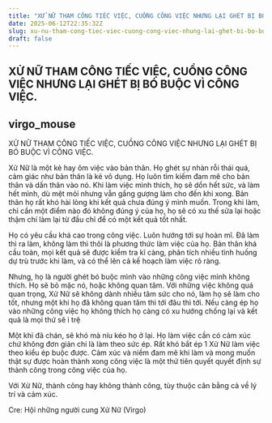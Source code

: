 ```yaml
---
title: "XỬ NỮ THAM CÔNG TIẾC VIỆC, CUỒNG CÔNG VIỆC NHƯNG LẠI GHÉT BỊ BÓ BUỘC VÌ CÔNG VIỆC."
date: 2025-06-12T22:35:32Z
slug: xu-nu-tham-cong-tiec-viec-cuong-cong-viec-nhung-lai-ghet-bi-bo-buoc-vi-cong-viec
draft: false
---
```


## XỬ NỮ THAM CÔNG TIẾC VIỆC, CUỒNG CÔNG VIỆC NHƯNG LẠI GHÉT BỊ BÓ BUỘC VÌ CÔNG VIỆC.

## virgo_mouse

XỬ NỮ THAM CÔNG TIẾC VIỆC, CUỒNG CÔNG VIỆC NHƯNG LẠI GHÉT BỊ BÓ BUỘC VÌ CÔNG VIỆC.
 
Xử Nữ là một kẻ hay ôm việc vào bản thân.
Họ ghét sự nhàn rỗi thái quá, cảm giác như bản thân là kẻ vô dụng. Họ luôn tìm kiếm đam mê cho bản thân và dấn thân vào nó. Khi làm việc mình thích, họ sẽ dồn hết sức, và làm hết mình, dù mệt mỏi nhưng vẫn gắng gượng làm cho đến khi xong.
Bản thân họ rất khó hài lòng khi kết quả chưa đúng ý mình muốn. Trong khi làm, chỉ cần một điểm nào đó không đúng ý của họ, họ sẽ có xu thế sửa lại hoặc thậm chí làm lại từ đầu chỉ để có một kết quả tốt nhất. 
 
Họ có yêu cầu khá cao trong công việc. Luôn hướng tới sự hoàn mĩ. Đã làm thì ra làm, không làm thì thôi là phương thức làm việc của họ.
Bản thân khá cầu toàn, mọi kết quả sẽ được kiểm tra kĩ càng, phân tích nhiều tình huống dự trù trước khi làm, và có thể lên cả kế hoạch làm việc rõ ràng.
 
Nhưng, họ là người ghét bó buộc mình vào những công việc mình không thích.
Họ sẽ bỏ mặc nó, hoặc không quan tâm.
Với những việc không quá quan trọng, Xử Nữ sẽ không dành nhiều tâm sức cho nó, làm họ sẽ làm cho tốt, nhưng một khi họ đã không quan tâm thì tới đâu thì tới.
Nếu càng ép họ vào những công việc họ không thích họ càng có xu hướng chống lại và kết quả là mọi thứ sẽ ì trệ
 
Một khi đã chán, sẽ khó mà níu kéo họ ở lại. Họ làm việc cần có cảm xúc chứ không đơn giản chi là làm theo sức ép. Rất khó bắt ép 1 Xử Nữ làm việc theo kiểu ép buộc được. Cảm xúc và niềm đam mê khi làm và mong muốn thật sự được hoàn thành xong công việc là một thứ tiên quyết quyết định sự thành công trong công việc của họ.
 
Với Xử Nữ, thành công hay không thành công, tùy thuộc cân bằng cả về lý trí và cảm xúc.
 
Cre: Hội những người cung Xử Nữ (Virgo)